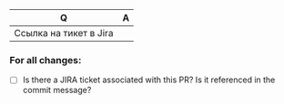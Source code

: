 | Q                         | A
| ------------------------- | ---
| Ссылка на тикет в Jira    | 


<!-- Не забудьте дождаться выполнения тестов! -->


### For all changes:
- [ ] Is there a JIRA ticket associated with this PR? Is it referenced 
     in the commit message?
